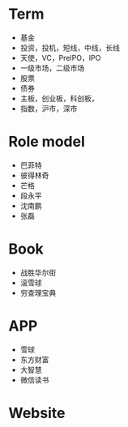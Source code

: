 # Term
- 基金
- 投资，投机，短线，中线，长线
- 天使，VC，PreIPO，IPO
- 一级市场，二级市场
- 股票
- 债券
- 主板，创业板，科创板，
- 指数，沪市，深市
# Role model
- 巴菲特
- 彼得林奇
- 芒格
- 段永平
- 沈南鹏
- 张磊
# Book
- 战胜华尔街
- 滚雪球
- 穷查理宝典
# APP 
- 雪球
- 东方财富
- 大智慧
- 微信读书
# Website
